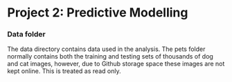 # Project 2: Predictive Modelling

### Data folder

The data directory contains data used in the analysis. The pets folder normally contains both the training and testing sets of thousands of dog and cat images, however, due to Github storage space these images are not kept online. This is treated as read only. 
